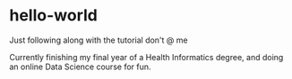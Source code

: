 # hello-world
Just following along with the tutorial don't @ me

Currently finishing my final year of a Health Informatics degree, and doing an online Data Science course for fun.
